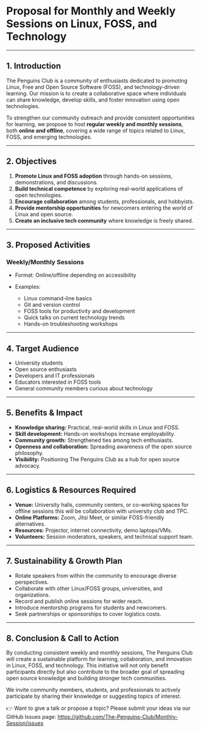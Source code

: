 
# Proposal for Monthly and Weekly Sessions on Linux, FOSS, and Technology

---

## 1. Introduction

The Penguins Club is a community of enthusiasts dedicated to promoting Linux, Free and Open Source Software (FOSS), and technology-driven learning. Our mission is to create a collaborative space where individuals can share knowledge, develop skills, and foster innovation using open technologies.

To strengthen our community outreach and provide consistent opportunities for learning, we propose to host **regular weekly and monthly sessions**, both **online and offline**, covering a wide range of topics related to Linux, FOSS, and emerging technologies.

---

## 2. Objectives

1. **Promote Linux and FOSS adoption** through hands-on sessions, demonstrations, and discussions.
2. **Build technical competence** by exploring real-world applications of open technologies.
3. **Encourage collaboration** among students, professionals, and hobbyists.
4. **Provide mentorship opportunities** for newcomers entering the world of Linux and open source.
5. **Create an inclusive tech community** where knowledge is freely shared.

---

## 3. Proposed Activities

### Weekly/Monthly Sessions 

* Format: Online/offline depending on accessibility
* Examples:

  * Linux command-line basics
  * Git and version control
  * FOSS tools for productivity and development
  * Quick talks on current technology trends
  * Hands-on troubleshooting workshops

---

## 4. Target Audience

* University students
* Open source enthusiasts
* Developers and IT professionals
* Educators interested in FOSS tools
* General community members curious about technology

---

## 5. Benefits & Impact

* **Knowledge sharing:** Practical, real-world skills in Linux and FOSS.
* **Skill development:** Hands-on workshops increase employability.
* **Community growth:** Strengthened ties among tech enthusiasts.
* **Openness and collaboration:** Spreading awareness of the open source philosophy.
* **Visibility:** Positioning The Penguins Club as a hub for open source advocacy.

---

## 6. Logistics & Resources Required

* **Venue:** University halls, community centers, or co-working spaces for offline sessions this will be collaboration with university club and TPC.
* **Online Platforms:** Zoom, Jitsi Meet, or similar FOSS-friendly alternatives.
* **Resources:** Projector, internet connectivity, demo laptops/VMs.
* **Volunteers:** Session moderators, speakers, and technical support team.

---

## 7. Sustainability & Growth Plan

* Rotate speakers from within the community to encourage diverse perspectives.
* Collaborate with other Linux/FOSS groups, universities, and organizations.
* Record and publish online sessions for wider reach.
* Introduce mentorship programs for students and newcomers.
* Seek partnerships or sponsorships to cover logistics costs.

---
## 8. Conclusion & Call to Action

By conducting consistent weekly and monthly sessions, The Penguins Club will create a sustainable platform for learning, collaboration, and innovation in Linux, FOSS, and technology. This initiative will not only benefit participants directly but also contribute to the broader goal of spreading open source knowledge and building stronger tech communities.

We invite community members, students, and professionals to actively participate by sharing their knowledge or suggesting topics of interest.

👉 Want to give a talk or propose a topic?
Please submit your ideas via our GitHub Issues page: 
https://github.com/The-Penguins-Club/Monthly-Session/issues
